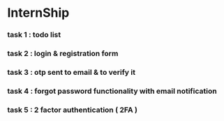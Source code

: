 # InternShip

### task 1 : todo list
### task 2 : login & registration form
### task 3 : otp sent to email & to verify it
### task 4 : forgot password functionality with email notification
### task 5 : 2 factor authentication ( 2FA )
